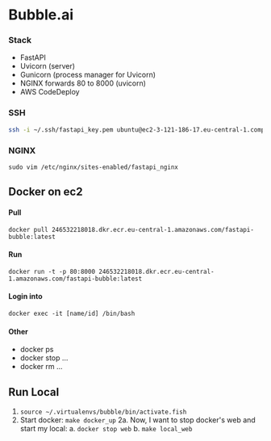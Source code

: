 # Bubble.ai

### Stack

-   FastAPI
-   Uvicorn (server)
-   Gunicorn (process manager for Uvicorn)
-   NGINX forwards 80 to 8000 (uvicorn)
-   AWS CodeDeploy

### SSH

```bash
ssh -i ~/.ssh/fastapi_key.pem ubuntu@ec2-3-121-186-17.eu-central-1.compute.amazonaws.com
```

### NGINX

`sudo vim /etc/nginx/sites-enabled/fastapi_nginx`

## Docker on ec2

#### Pull

`docker pull 246532218018.dkr.ecr.eu-central-1.amazonaws.com/fastapi-bubble:latest`

#### Run

`docker run -t -p 80:8000 246532218018.dkr.ecr.eu-central-1.amazonaws.com/fastapi-bubble:latest`

#### Login into

`docker exec -it [name/id] /bin/bash`

#### Other

-   docker ps
-   docker stop ...
-   docker rm ...

## Run Local

1. `source ~/.virtualenvs/bubble/bin/activate.fish`
2. Start docker: `make docker_up`
   2a. Now, I want to stop docker's web and start my local:
   a. `docker stop web`
   b. `make local_web`
